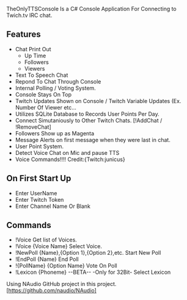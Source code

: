 TheOnlyTTSConsole Is a C# Console Application For Connecting to Twich.tv IRC chat. 

## Features

* Chat Print Out
    * Up Time
    * Followers
    * Viewers
* Text To Speech Chat
* Repond To Chat Through Console
* Internal Polling / Voting System.
* Console Stays On Top
* Twitch Updates Shown on Console / Twitch Variable Updates (Ex. Number Of Viewer etc...
* Utilizes SQLite Database to Records User Points Per Day.
* Connect Simutaniously to Other Twitch Chats. [!AddChat / !RemoveChat]
* Followers Show up as Magenta
* Message Alerts on first message when they were last in chat.
* User Point System.
* Detect Voice Chat on Mic and pause TTS
* Voice Commands!!!! Credit:{Twitch:junicus}

## On First Start Up

* Enter UserName
* Enter Twitch Token
* Enter Channel Name Or Blank


## Commands

* !Voice 
	Get list of Voices.
* !Voice {Voice Name}
	Select Voice.
* !NewPoll {Name},{Option 1},{Option 2},etc.
	Start New Poll
* !EndPoll {Name}
	End Poll
* !{PollName} {Option Name}
    Vote On Poll
* !Lexicon {Phoneme}  --BETA-- -Only for 32Bit-
    Select Lexicon




Using NAudio GitHub project in this project. [https://github.com/naudio/NAudio]